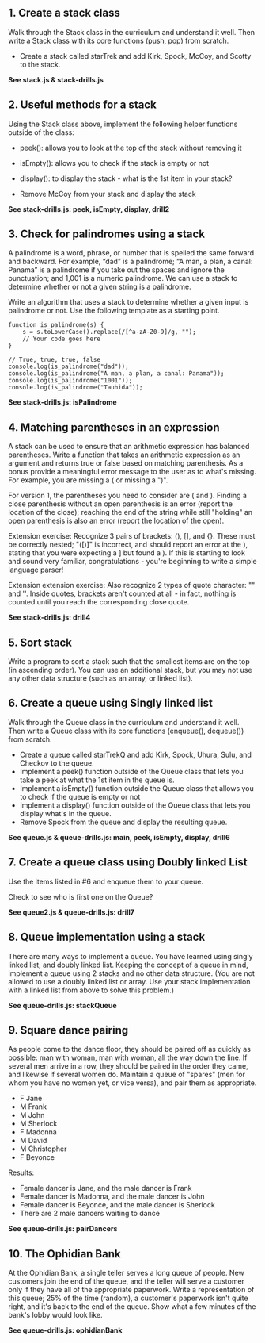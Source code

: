 ## 1. Create a stack class
Walk through the Stack class in the curriculum and understand it well. Then write a Stack class with its core functions (push, pop) from scratch.

* Create a stack called starTrek and add Kirk, Spock, McCoy, and Scotty to the stack.

**See stack.js & stack-drills.js**

## 2. Useful methods for a stack
Using the Stack class above, implement the following helper functions outside of the class:
* peek(): allows you to look at the top of the stack without removing it
* isEmpty(): allows you to check if the stack is empty or not
* display(): to display the stack - what is the 1st item in your stack?

* Remove McCoy from your stack and display the stack

**See stack-drills.js: peek, isEmpty, display, drill2**

## 3. Check for palindromes using a stack
A palindrome is a word, phrase, or number that is spelled the same forward and backward. For example, “dad” is a palindrome; “A man, a plan, a canal: Panama” is a palindrome if you take out the spaces and ignore the punctuation; and 1,001 is a numeric palindrome. We can use a stack to determine whether or not a given string is a palindrome.

Write an algorithm that uses a stack to determine whether a given input is palindrome or not. Use the following template as a starting point.

```
function is_palindrome(s) {
    s = s.toLowerCase().replace(/[^a-zA-Z0-9]/g, "");
    // Your code goes here
}

// True, true, true, false
console.log(is_palindrome("dad"));
console.log(is_palindrome("A man, a plan, a canal: Panama"));
console.log(is_palindrome("1001"));
console.log(is_palindrome("Tauhida"));
```

**See stack-drills.js: isPalindrome**

## 4. Matching parentheses in an expression
A stack can be used to ensure that an arithmetic expression has balanced parentheses. Write a function that takes an arithmetic expression as an argument and returns true or false based on matching parenthesis. As a bonus provide a meaningful error message to the user as to what's missing. For example, you are missing a ( or missing a ")".

For version 1, the parentheses you need to consider are ( and ). Finding a close parenthesis without an open parenthesis is an error (report the location of the close); reaching the end of the string while still "holding" an open parenthesis is also an error (report the location of the open).

Extension exercise: Recognize 3 pairs of brackets: (), [], and {}. These must be correctly nested; "([)]" is incorrect, and should report an error at the ), stating that you were expecting a ] but found a ). If this is starting to look and sound very familiar, congratulations - you're beginning to write a simple language parser!

Extension extension exercise: Also recognize 2 types of quote character: "" and ''. Inside quotes, brackets aren't counted at all - in fact, nothing is counted until you reach the corresponding close quote.

**See stack-drills.js: drill4**

## 5. Sort stack
Write a program to sort a stack such that the smallest items are on the top (in ascending order). You can use an additional stack, but you may not use any other data structure (such as an array, or linked list).

## 6. Create a queue using Singly linked list
Walk through the Queue class in the curriculum and understand it well. Then write a Queue class with its core functions (enqueue(), dequeue()) from scratch.

* Create a queue called starTrekQ and add Kirk, Spock, Uhura, Sulu, and Checkov to the queue.
* Implement a peek() function outside of the Queue class that lets you take a peek at what the 1st item in the queue is.
* Implement a isEmpty() function outside the Queue class that allows you to check if the queue is empty or not
* Implement a display() function outside of the Queue class that lets you display what's in the queue.
* Remove Spock from the queue and display the resulting queue.

**See queue.js & queue-drills.js: main, peek, isEmpty, display, drill6**

## 7. Create a queue class using Doubly linked List
Use the items listed in #6 and enqueue them to your queue.

Check to see who is first one on the Queue?

**See queue2.js & queue-drills.js: drill7**

## 8. Queue implementation using a stack
There are many ways to implement a queue. You have learned using singly linked list, and doubly linked list. Keeping the concept of a queue in mind, implement a queue using 2 stacks and no other data structure. (You are not allowed to use a doubly linked list or array. Use your stack implementation with a linked list from above to solve this problem.)

**See queue-drills.js: stackQueue**

## 9. Square dance pairing
As people come to the dance floor, they should be paired off as quickly as possible: man with woman, man with woman, all the way down the line. If several men arrive in a row, they should be paired in the order they came, and likewise if several women do. Maintain a queue of "spares" (men for whom you have no women yet, or vice versa), and pair them as appropriate.

* F Jane
* M Frank
* M John
* M Sherlock
* F Madonna
* M David
* M Christopher
* F Beyonce

Results:
* Female dancer is Jane, and the male dancer is Frank
* Female dancer is Madonna, and the male dancer is John
* Female dancer is Beyonce, and the male dancer is Sherlock
* There are 2 male dancers waiting to dance

**See queue-drills.js: pairDancers**

## 10. The Ophidian Bank
At the Ophidian Bank, a single teller serves a long queue of people. New customers join the end of the queue, and the teller will serve a customer only if they have all of the appropriate paperwork. Write a representation of this queue; 25% of the time (random), a customer's paperwork isn't quite right, and it's back to the end of the queue. Show what a few minutes of the bank's lobby would look like.

**See queue-drills.js: ophidianBank**